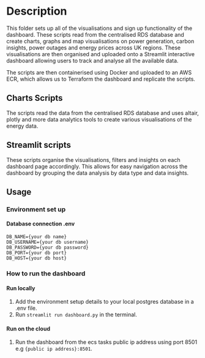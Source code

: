 # Description

This folder sets up all of the visualisations and sign up functionality of the dashboard. These scripts read from the centralised RDS database and create charts, graphs and map visualisations on power generation, carbon insights, power outages and energy prices across UK regions. These visualisations are then organised and uploaded onto a Streamlit interactive dashboard allowing users to track and analyse all the available data. 

The scripts are then containerised using Docker and uploaded to an AWS ECR, which allows us to Terraform the dashboard and replicate the scripts. 

## Charts Scripts

The scripts read the data from the centralised RDS database and uses altair, plotly and more data analytics tools to create various visualisations of the energy data. 

## Streamlit scripts

These scripts organise the visualisations, filters and insights on each dashboard page accordingly. This allows for easy navigation across the dashboard by grouping the data analysis by data type and data insights. 

## Usage

### Environment set up

#### Database connection .env

```
DB_NAME={your db name}
DB_USERNAME={your db username}
DB_PASSWORD={your db password}
DB_PORT={your db port}
DB_HOST={your db host}
```

### How to run the dashboard

#### Run locally 

1. Add the environment setup details to your local postgres database in a .env file.
2. Run ```streamlit run dashboard.py``` in the terminal.

#### Run on the cloud

1. Run the dashboard from the ecs tasks public ip address using port 8501 e.g ```{public ip address}:8501```.

